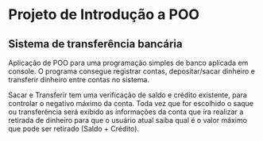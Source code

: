 # Projeto de Introdução a POO

## Sistema de transferência bancária

Aplicação de POO para uma programação simples de banco aplicada em console. O programa consegue registrar contas, depositar/sacar dinheiro e transferir dinheiro entre contas no sistema.

Sacar e Transferir tem uma verificação de saldo e crédito existente, para controlar o negativo máximo da conta. Toda vez que for escolhido o saque ou transferência será exibido as informações da conta que ira realizar a retirada de dinheiro para que o usuário atual saiba qual é o valor máximo que pode ser retirado (Saldo + Crédito).
